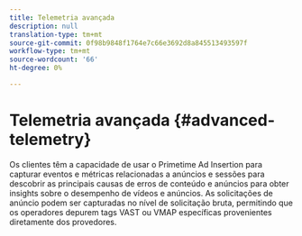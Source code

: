 ```yaml
---
title: Telemetria avançada
description: null
translation-type: tm+mt
source-git-commit: 0f98b9848f1764e7c66e3692d8a845513493597f
workflow-type: tm+mt
source-wordcount: '66'
ht-degree: 0%

---
```



# Telemetria avançada {#advanced-telemetry}

Os clientes têm a capacidade de usar o Primetime Ad Insertion para capturar eventos e métricas relacionadas a anúncios e sessões para descobrir as principais causas de erros de conteúdo e anúncios para obter insights sobre o desempenho de vídeos e anúncios.  As solicitações de anúncio podem ser capturadas no nível de solicitação bruta, permitindo que os operadores depurem tags VAST ou VMAP específicas provenientes diretamente dos provedores.
